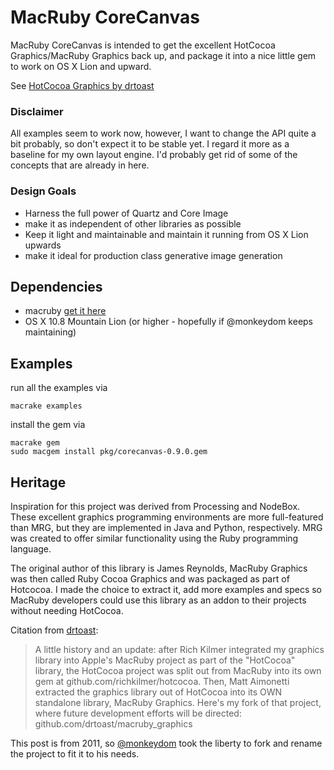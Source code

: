# MacRuby CoreCanvas

MacRuby CoreCanvas is intended to get the excellent HotCocoa Graphics/MacRuby Graphics back up, and package it into a nice little gem to work on OS X Lion and upward.

See [HotCocoa Graphics by drtoast](http://hcg.drtoast.com)

### Disclaimer
All examples seem to work now, however, I want to change the API quite a bit probably, so don't expect it to be stable yet. I regard it more as a baseline for my own layout engine. I'd probably get rid of some of the concepts that are already in here.

### Design Goals

- Harness the full power of Quartz and Core Image
- make it as independent of other libraries as possible
- Keep it light and maintainable and maintain it running from OS X Lion upwards
- make it ideal for production class generative image generation

## Dependencies

- macruby [get it here](http://macruby.org)
- OS X 10.8 Mountain Lion (or higher - hopefully if @monkeydom keeps maintaining)

## Examples
run all the examples via

	macrake examples

install the gem via

	macrake gem
	sudo macgem install pkg/corecanvas-0.9.0.gem
	
## Heritage
 
Inspiration for this project was derived from Processing and NodeBox.  These excellent graphics programming environments are more full-featured than MRG, but they are implemented in Java and Python, respectively.  MRG was created to offer similar functionality using the Ruby programming language.

The original author of this library is James Reynolds, MacRuby Graphics was then called Ruby Cocoa Graphics and was packaged as part of Hotcocoa. I made the choice to extract it, add more examples and specs so MacRuby developers could use this library as an addon to their projects without needing HotCocoa.

Citation from [drtoast](http://hcg.drtoast.com/standalone-library):
> A little history and an update: after Rich Kilmer integrated my graphics library into Apple's MacRuby project as part of the "HotCocoa" library, the HotCocoa project was split out from MacRuby into its own gem at github.com/richkilmer/hotcocoa. Then, Matt Aimonetti extracted the graphics library out of HotCocoa into its OWN standalone library, MacRuby Graphics. Here's my fork of that project, where future development efforts will be directed: github.com/drtoast/macruby_graphics

This post is from 2011, so [@monkeydom](http://twitter.com/monkeydom) took the liberty to fork and rename the project to fit it to his needs.
